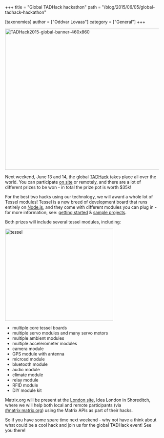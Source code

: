 +++
title = "Global TADHack hackathon"
path = "/blog/2015/06/05/global-tadhack-hackathon"

[taxonomies]
author = ["Oddvar Lovaas"]
category = ["General"]
+++

<a href="http://tadhack.com/2015/"><img src="http://matrix.org/blog/wp-content/uploads/2015/06/TADHack2015-global-banner-460x860.png" alt="TADHack2015-global-banner-460x860" width="870" height="460" class="aligncenter size-full wp-image-1080" /></a>

Next weekend, June 13 and 14, the global <a href="http://tadhack.com/2015/">TADHack</a> takes place all over the world. You can participate <a href="http://tadhack.com/2015/tadhack-global/">on site</a> or remotely, and there are a lot of different prizes to be won - in total the prize pot is worth $35k!

For the best two hacks using our technology, we will award a whole lot of Tessel modules! Tessel is a new breed of development board that runs entirely on <a href="https://nodejs.org/">Node.js</a>, and they come with different modules you can plug in - for more information, see: <a href="http://start.tessel.io/install">getting started</a> & <a href="https://tessel.hackster.io/">sample projects</a>.

Both prizes will include several tessel modules, including:

<a href="http://start.tessel.io/"><img src="http://matrix.org/blog/wp-content/uploads/2015/06/tessel.jpg" alt="tessel" width="354" height="300" class="alignright size-full wp-image-1079" /></a>

<ul>
 <li>multiple core tessel boards</li>
 <li>multiple servo modules and many servo motors</li>
 <li>multiple ambient modules</li>
 <li>multiple accelerometer modules</li>
 <li>camera module</li>
 <li>GPS module with antenna</li>
 <li>microsd module</li>
 <li>bluetooth module</li>
 <li>audio module</li>
 <li>climate module</li>
 <li>relay module</li>
 <li>RFID module</li>
 <li>DIY module kit</li>
</ul>

Matrix.org will be present at the <a href="http://tadhack.com/2015/tadhack-global/#london">London site</a>, Idea London in Shoreditch, where we will help both local and remote participants (via <a href="/beta/#/room/#matrix:matrix.org" title="#matrix:matrix.org">#matrix:matrix.org</a>) using the Matrix APIs as part of their hacks.

So if you have some spare time next weekend - why not have a think about what could be a cool hack and join us for the global TADHack event! See you there!
